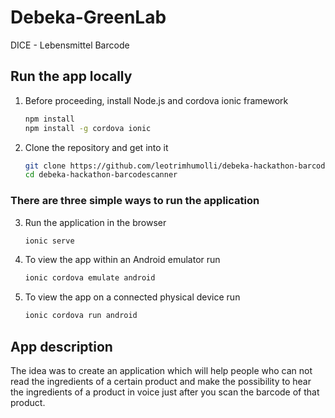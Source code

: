 # Debeka-GreenLab
DICE - Lebensmittel Barcode

## Run the app locally

1. Before proceeding, install Node.js and cordova ionic framework
    ```bash
    npm install
    npm install -g cordova ionic	
    ```
    
2. Clone the repository and get into it
    ```bash
    git clone https://github.com/leotrimhumolli/debeka-hackathon-barcodescanner.git
    cd debeka-hackathon-barcodescanner
    ```
### There are three simple ways to run the application

3. Run the application in the browser
    ```bash
    ionic serve
    ```
    
4. To view the app within an Android emulator run
    ```bash
    ionic cordova emulate android
    ```

5. To view the app on a connected physical device run
    ```bash
    ionic cordova run android
    ```


## App description

The idea was to create an application which will help people who can not read the ingredients of a certain product and make the possibility to hear the ingredients of a product in voice just after you scan the barcode of that product. 


